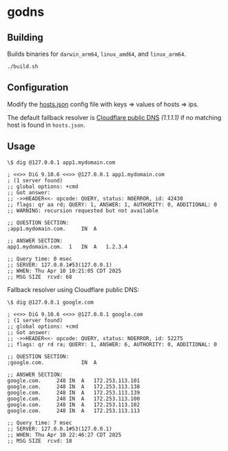 # godns

## Building

Builds binaries for `darwin_arm64`, `linux_amd64`, and `linux_arm64`.

```shell
./build.sh
```

## Configuration

Modify the [hosts.json](https://github.com/nodesocket/godns/blob/master/hosts.json) config file with keys => values of hosts => ips.

The default fallback resolver is [Cloudflare public DNS](https://developers.cloudflare.com/1.1.1.1/) _(1.1.1.1)_ if no matching host is found in `hosts.json`.

## Usage

```shell
\$ dig @127.0.0.1 app1.mydomain.com

; <<>> DiG 9.10.6 <<>> @127.0.0.1 app1.mydomain.com
; (1 server found)
;; global options: +cmd
;; Got answer:
;; ->>HEADER<<- opcode: QUERY, status: NOERROR, id: 42430
;; flags: qr aa rd; QUERY: 1, ANSWER: 1, AUTHORITY: 0, ADDITIONAL: 0
;; WARNING: recursion requested but not available

;; QUESTION SECTION:
;app1.mydomain.com.     IN  A

;; ANSWER SECTION:
app1.mydomain.com.  1   IN  A   1.2.3.4

;; Query time: 0 msec
;; SERVER: 127.0.0.1#53(127.0.0.1)
;; WHEN: Thu Apr 10 10:21:05 CDT 2025
;; MSG SIZE  rcvd: 68
```

Fallback resolver using Cloudflare public DNS:


```shell
\$ dig @127.0.0.1 google.com

; <<>> DiG 9.10.6 <<>> @127.0.0.1 google.com
; (1 server found)
;; global options: +cmd
;; Got answer:
;; ->>HEADER<<- opcode: QUERY, status: NOERROR, id: 52275
;; flags: qr rd ra; QUERY: 1, ANSWER: 6, AUTHORITY: 0, ADDITIONAL: 0

;; QUESTION SECTION:
;google.com.            IN  A

;; ANSWER SECTION:
google.com.     248 IN  A   172.253.113.101
google.com.     248 IN  A   172.253.113.138
google.com.     248 IN  A   172.253.113.139
google.com.     248 IN  A   172.253.113.100
google.com.     248 IN  A   172.253.113.102
google.com.     248 IN  A   172.253.113.113

;; Query time: 7 msec
;; SERVER: 127.0.0.1#53(127.0.0.1)
;; WHEN: Thu Apr 10 22:46:27 CDT 2025
;; MSG SIZE  rcvd: 18
```
